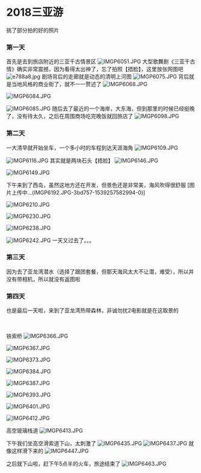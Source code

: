 # 2018三亚游

挑了部分拍的好的照片

### 第一天
首先是去到旅店附近的三亚千古情景区
![IMGP6051.JPG](https://upload-images.jianshu.io/upload_images/13265020-447ef72741081153.JPG?imageMogr2/auto-orient/strip%7CimageView2/2/w/1240)
大型歌舞剧《三亚千古情》确实非常震撼，因为看得太出神了，忘了拍照【捂脸】，这里放张网图吧![e788a8.jpg](https://upload-images.jianshu.io/upload_images/13265020-d2b15a1578aeb82b.jpg?imageMogr2/auto-orient/strip%7CimageView2/2/w/1240)
剧场背后的走廊就是动态的清明上河图
![IMGP6075.JPG](https://upload-images.jianshu.io/upload_images/13265020-59bfdcfad69a2993.JPG?imageMogr2/auto-orient/strip%7CimageView2/2/w/1240)
背后就是当地风格的商业街了，就不一一赘述了
![IMGP6068.JPG](https://upload-images.jianshu.io/upload_images/13265020-64b8be8ec7537d5c.JPG?imageMogr2/auto-orient/strip%7CimageView2/2/w/1240)

![IMGP6084.JPG](https://upload-images.jianshu.io/upload_images/13265020-ef3dfcc43bd394ac.JPG?imageMogr2/auto-orient/strip%7CimageView2/2/w/1240)

![IMGP6085.JPG](https://upload-images.jianshu.io/upload_images/13265020-ab7bd324b485e90f.JPG?imageMogr2/auto-orient/strip%7CimageView2/2/w/1240)
随后去了最近的一个海岸，大东海，但到那里的时候已经挺晚了，没有待太久，之后在周围商场吃完晚饭就回旅店了
![IMGP6098.JPG](https://upload-images.jianshu.io/upload_images/13265020-a824d41b55346ba4.JPG?imageMogr2/auto-orient/strip%7CimageView2/2/w/1240)


### 第二天

一大清早就开始坐车，一个多小时的车程到达天涯海角
![IMGP6109.JPG](https://upload-images.jianshu.io/upload_images/13265020-a8d712742e5bd884.JPG?imageMogr2/auto-orient/strip%7CimageView2/2/w/1240)

![IMGP6116.JPG](https://upload-images.jianshu.io/upload_images/13265020-252cba3134fcddbd.JPG?imageMogr2/auto-orient/strip%7CimageView2/2/w/1240)
其实就是两块石头【捂脸】
![IMGP6146.JPG](https://upload-images.jianshu.io/upload_images/13265020-efa29beb44b9004d.JPG?imageMogr2/auto-orient/strip%7CimageView2/2/w/1240)

![IMGP6149.JPG](https://upload-images.jianshu.io/upload_images/13265020-47e588ea87cf5fef.JPG?imageMogr2/auto-orient/strip%7CimageView2/2/w/1240)

下午来到了西岛，虽然这地方还在开发，但景色还是非常美，海风吹得很舒服
[图片上传中...(IMGP6192.JPG-3bd757-1539257582994-0)]

![IMGP6210.JPG](https://upload-images.jianshu.io/upload_images/13265020-01a6e64bfffd9149.JPG?imageMogr2/auto-orient/strip%7CimageView2/2/w/1240)

![IMGP6230.JPG](https://upload-images.jianshu.io/upload_images/13265020-3b6d8c07feebd261.JPG?imageMogr2/auto-orient/strip%7CimageView2/2/w/1240)

![IMGP6238.JPG](https://upload-images.jianshu.io/upload_images/13265020-eb48de2dec127cef.JPG?imageMogr2/auto-orient/strip%7CimageView2/2/w/1240)

![IMGP6242.JPG](https://upload-images.jianshu.io/upload_images/13265020-fcfde1970efc329b.JPG?imageMogr2/auto-orient/strip%7CimageView2/2/w/1240)
一天又过去了。。。


### 第三天

因为去了亚龙湾潜水（选择了跟团套餐，但那天海风太大不让潜，难受），所以并没有带相机，所以就没有返图啦

### 第四天

也是最后一天啦，来到了亚龙湾热带森林，非诚勿扰2电影就是在这取景的

<br><br>
铁索桥
![IMGP6366.JPG](https://upload-images.jianshu.io/upload_images/13265020-8fe4c3f1e5c0bcf4.JPG?imageMogr2/auto-orient/strip%7CimageView2/2/w/1240)

![IMGP6367.JPG](https://upload-images.jianshu.io/upload_images/13265020-660af5b426568b21.JPG?imageMogr2/auto-orient/strip%7CimageView2/2/w/1240)

![IMGP6373.JPG](https://upload-images.jianshu.io/upload_images/13265020-915c561bc8367eda.JPG?imageMogr2/auto-orient/strip%7CimageView2/2/w/1240)

![IMGP6384.JPG](https://upload-images.jianshu.io/upload_images/13265020-1de95a33dfb8c885.JPG?imageMogr2/auto-orient/strip%7CimageView2/2/w/1240)

![IMGP6387.JPG](https://upload-images.jianshu.io/upload_images/13265020-082200d2699e194f.JPG?imageMogr2/auto-orient/strip%7CimageView2/2/w/1240)

![IMGP6393.JPG](https://upload-images.jianshu.io/upload_images/13265020-d6fb237273cdb8f4.JPG?imageMogr2/auto-orient/strip%7CimageView2/2/w/1240)

![IMGP6401.JPG](https://upload-images.jianshu.io/upload_images/13265020-7a55a3b39dde3bb8.JPG?imageMogr2/auto-orient/strip%7CimageView2/2/w/1240)

![IMGP6412.JPG](https://upload-images.jianshu.io/upload_images/13265020-e3c4a581052e67a8.JPG?imageMogr2/auto-orient/strip%7CimageView2/2/w/1240)

高空玻璃栈道
![IMGP6413.JPG](https://upload-images.jianshu.io/upload_images/13265020-f8eebe2292caf53a.JPG?imageMogr2/auto-orient/strip%7CimageView2/2/w/1240)

下午我们坐高空滑索道下山，太刺激了
![IMGP6435.JPG](https://upload-images.jianshu.io/upload_images/13265020-3e10423f47dd7c97.JPG?imageMogr2/auto-orient/strip%7CimageView2/2/w/1240)
![IMGP6437.JPG](https://upload-images.jianshu.io/upload_images/13265020-af8818b95c2d1653.JPG?imageMogr2/auto-orient/strip%7CimageView2/2/w/1240)
就像这样滑下来的
![IMGP6447.JPG](https://upload-images.jianshu.io/upload_images/13265020-9bd3c7cd3f57ed71.JPG?imageMogr2/auto-orient/strip%7CimageView2/2/w/1240)

之后就下山啦，赶下午5点半的火车，旅途结束了
![IMGP6463.JPG](https://upload-images.jianshu.io/upload_images/13265020-fc93d980facc7f35.JPG?imageMogr2/auto-orient/strip%7CimageView2/2/w/1240)
